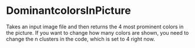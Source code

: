 # DominantcolorsInPicture
Takes an input image file and then returns the 4 most prominent colors in the picture. If you want to change how many colors are shown, you need to change the n clusters in the code, which is set to 4 right now.
